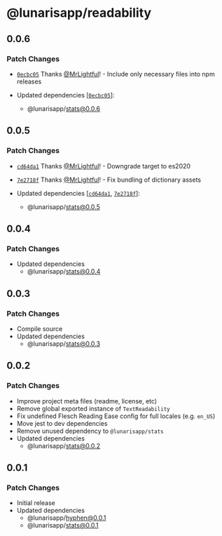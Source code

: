 # @lunarisapp/readability

## 0.0.6

### Patch Changes

- [`0ecbc05`](https://github.com/LunarisApp/text-tools/commit/0ecbc050cb67f9e841a584ec6aae4c20d4bfaa52) Thanks [@MrLightful](https://github.com/MrLightful)! - Include only necessary files into npm releases

- Updated dependencies [[`0ecbc05`](https://github.com/LunarisApp/text-tools/commit/0ecbc050cb67f9e841a584ec6aae4c20d4bfaa52)]:
  - @lunarisapp/stats@0.0.6

## 0.0.5

### Patch Changes

- [`cd64da1`](https://github.com/LunarisApp/text-tools/commit/cd64da18993b790ea543286eafcc870bcf7aa4a3) Thanks [@MrLightful](https://github.com/MrLightful)! - Downgrade target to es2020

- [`7e2718f`](https://github.com/LunarisApp/text-tools/commit/7e2718fd9959b66e1fc0912e15b1ad340fde7be3) Thanks [@MrLightful](https://github.com/MrLightful)! - Fix bundling of dictionary assets

- Updated dependencies [[`cd64da1`](https://github.com/LunarisApp/text-tools/commit/cd64da18993b790ea543286eafcc870bcf7aa4a3), [`7e2718f`](https://github.com/LunarisApp/text-tools/commit/7e2718fd9959b66e1fc0912e15b1ad340fde7be3)]:
  - @lunarisapp/stats@0.0.5

## 0.0.4

### Patch Changes

- Updated dependencies
  - @lunarisapp/stats@0.0.4

## 0.0.3

### Patch Changes

- Compile source
- Updated dependencies
  - @lunarisapp/stats@0.0.3

## 0.0.2

### Patch Changes

- Improve project meta files (readme, license, etc)
- Remove global exported instance of `TextReadability`
- Fix undefined Flesch Reading Ease config for full locales (e.g. `en_US`)
- Move jest to dev dependencies
- Remove unused dependency to `@lunarisapp/stats`
- Updated dependencies
  - @lunarisapp/stats@0.0.2

## 0.0.1

### Patch Changes

- Initial release
- Updated dependencies
  - @lunarisapp/hyphen@0.0.1
  - @lunarisapp/stats@0.0.1
